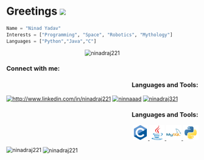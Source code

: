 # Greetings <img src="https://raw.githubusercontent.com/MartinHeinz/MartinHeinz/master/wave.gif" width="30px">

```python
Name = "Ninad Yadav"
Interests = ["Programming", "Space", "Robotics", "Mythology"]
Languages = ["Python","Java","C"]
```
<p align="center"> <img src="https://komarev.com/ghpvc/?username=ninadraj221&label=Profile%20views&color=0e75b6&style=flat" alt="ninadraj221" /> </p>

<h3 align="left">Connect with me:</h3> 
<h3 align="right">Languages and Tools:</h3> 
<p align="left">
<a href="https://www.linkedin.com/in/ninadraj221/" target="blank"><img align="center" src="https://raw.githubusercontent.com/rahuldkjain/github-profile-readme-generator/master/src/images/icons/Social/linked-in-alt.svg" alt="http://www.linkedin.com/in/ninadraj221" height="30" width="40" /></a>
<a href="https://instagram.com/ninnaaad" target="blank"><img align="center" src="https://raw.githubusercontent.com/rahuldkjain/github-profile-readme-generator/master/src/images/icons/Social/instagram.svg" alt="ninnaaad" height="30" width="40" /></a>
<a href="https://www.hackerrank.com/ninadraj321" target="blank"><img align="center" src="https://raw.githubusercontent.com/rahuldkjain/github-profile-readme-generator/master/src/images/icons/Social/hackerrank.svg" alt="ninadraj321" height="30" width="40" /></a>
</p>

<h3 align="right">Languages and Tools:</h3>
<p align="right"> <a href="https://www.cprogramming.com/" target="_blank"> <img src="https://raw.githubusercontent.com/devicons/devicon/master/icons/c/c-original.svg" alt="c" width="40" height="40"/> </a> <a href="https://www.java.com" target="_blank"> <img src="https://raw.githubusercontent.com/devicons/devicon/master/icons/java/java-original.svg" alt="java" width="40" height="40"/> </a> <a href="https://www.mysql.com/" target="_blank"> <img src="https://raw.githubusercontent.com/devicons/devicon/master/icons/mysql/mysql-original-wordmark.svg" alt="mysql" width="40" height="40"/> </a> <a href="https://www.python.org" target="_blank"> <img src="https://raw.githubusercontent.com/devicons/devicon/master/icons/python/python-original.svg" alt="python" width="40" height="40"/> </a> </p>

<p><img align="left" src="https://github-readme-stats.vercel.app/api/top-langs?username=ninadraj221&show_icons=true&locale=en&layout=compact" alt="ninadraj221" /></p>

<p>&nbsp;<img align="center" src="https://github-readme-stats.vercel.app/api?username=ninadraj221&show_icons=true&locale=en" alt="ninadraj221" /></p>
